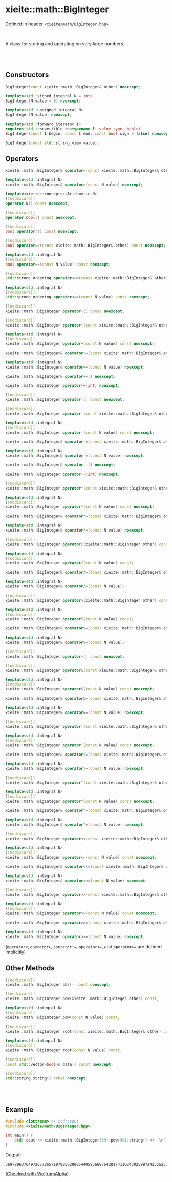 # xieite::math::BigInteger
Defined in header `<xieite/math/BigInteger.hpp>`

<br/>

A class for storing and operating on very large numbers.

<br/><br/>

## Constructors
```cpp
BigInteger(const xieite::math::BigInteger& other) noexcept;
```
```cpp
template<std::signed_integral N = int>
BigInteger(N value = 0) noexcept;
```
```cpp
template<std::unsigned_integral N>
BigInteger(N value) noexcept;
```
```cpp
template<std::forward_iterator I>
requires(std::convertible_to<typename I::value_type, bool>)
BigInteger(const I begin, const I end, const bool sign = false) noexcept;
```
```cpp
BigInteger(const std::string_view value);
```

## Operators
```cpp
xieite::math::BigInteger& operator=(const xieite::math::BigInteger& other) noexcept;
```
```cpp
template<std::integral N>
xieite::math::BigInteger& operator=(const N value) noexcept;
```
```cpp
template<xieite::concepts::Arithmetic N>
[[nodiscard]]
operator N() const noexcept;
```
```cpp
[[nodiscard]]
operator bool() const noexcept;
```
```cpp
[[nodiscard]]
bool operator!() const noexcept;
```
```cpp
[[nodiscard]]
bool operator==(const xieite::math::BigInteger& other) const noexcept;
```
```cpp
template<std::integral N>
[[nodiscard]]
bool operator==(const N value) const noexcept;
```
```cpp
[[nodiscard]]
std::strong_ordering operator<=>(const xieite::math::BigInteger& other) const noexcept;
```
```cpp
template<std::integral N>
[[nodiscard]]
std::strong_ordering operator<=>(const N value) const noexcept;
```
```cpp
[[nodiscard]]
xieite::math::BigInteger operator+() const noexcept;
```
```cpp
[[nodiscard]]
xieite::math::BigInteger operator+(const xieite::math::BigInteger& other) const noexcept;
```
```cpp
template<std::integral N>
[[nodiscard]]
xieite::math::BigInteger operator+(const N value) const noexcept;
```
```cpp
xieite::math::BigInteger& operator+=(const xieite::math::BigInteger& other) noexcept;
```
```cpp
template<std::integral N>
xieite::math::BigInteger& operator+=(const N value) noexcept;
```
```cpp
xieite::math::BigInteger& operator++() noexcept;
```
```cpp
xieite::math::BigInteger operator++(int) noexcept;
```
```cpp
[[nodiscard]]
xieite::math::BigInteger operator-() const noexcept;
```
```cpp
[[nodiscard]]
xieite::math::BigInteger operator-(const xieite::math::BigInteger& other) const noexcept;
```
```cpp
template<std::integral N>
[[nodiscard]]
xieite::math::BigInteger operator-(const N value) const noexcept;
```
```cpp
xieite::math::BigInteger& operator-=(const xieite::math::BigInteger& other) noexcept;
```
```cpp
template<std::integral N>
xieite::math::BigInteger& operator-=(const N value) noexcept;
```
```cpp
xieite::math::BigInteger& operator--() noexcept;
```
```cpp
xieite::math::BigInteger operator--(int) noexcept;
```
```cpp
[[nodiscard]]
xieite::math::BigInteger operator*(const xieite::math::BigInteger& other) const noexcept;
```
```cpp
template<std::integral N>
[[nodiscard]]
xieite::math::BigInteger operator*(const N value) const noexcept;
```
```cpp
xieite::math::BigInteger& operator*=(const xieite::math::BigInteger& other) noexcept;
```
```cpp
template<std::integral N>
xieite::math::BigInteger& operator*=(const N value) noexcept;
```
```cpp
[[nodiscard]]
xieite::math::BigInteger operator/(xieite::math::BigInteger other) const;
```
```cpp
template<std::integral N>
[[nodiscard]]
xieite::math::BigInteger operator/(const N value) const;
```
```cpp
xieite::math::BigInteger& operator/=(const xieite::math::BigInteger& other);
```
```cpp
template<std::integral N>
xieite::math::BigInteger& operator/=(const N value);
```
```cpp
[[nodiscard]]
xieite::math::BigInteger operator%(xieite::math::BigInteger other) const;
```
```cpp
template<std::integral N>
[[nodiscard]]
xieite::math::BigInteger operator%(const N value) const;
```
```cpp
xieite::math::BigInteger& operator%=(const xieite::math::BigInteger& other);
```
```cpp
template<std::integral N>
xieite::math::BigInteger& operator%=(const N value);
```
```cpp
[[nodiscard]]
xieite::math::BigInteger operator~() const noexcept;
```
```cpp
[[nodiscard]]
xieite::math::BigInteger operator&(const xieite::math::BigInteger& other) const noexcept;
```
```cpp
template<std::integral N>
[[nodiscard]]
xieite::math::BigInteger operator&(const N value) const noexcept;
```
```cpp
xieite::math::BigInteger& operator&=(const xieite::math::BigInteger& other) noexcept;
```
```cpp
template<std::integral N>
xieite::math::BigInteger& operator&=(const N value) noexcept;
```
```cpp
[[nodiscard]]
xieite::math::BigInteger operator|(const xieite::math::BigInteger& other) const noexcept;
```
```cpp
template<std::integral N>
[[nodiscard]]
xieite::math::BigInteger operator|(const N value) const noexcept;
```
```cpp
xieite::math::BigInteger& operator|=(const xieite::math::BigInteger& other) noexcept;
```
```cpp
template<std::integral N>
xieite::math::BigInteger& operator|=(const N value) noexcept;
```
```cpp
[[nodiscard]]
xieite::math::BigInteger operator^(const xieite::math::BigInteger& other) const noexcept;
```
```cpp
template<std::integral N>
[[nodiscard]]
xieite::math::BigInteger operator^(const N value) const noexcept;
```
```cpp
xieite::math::BigInteger& operator^=(const xieite::math::BigInteger& other) noexcept;
```
```cpp
template<std::integral N>
xieite::math::BigInteger& operator^=(const N value) noexcept;
```
```cpp
[[nodiscard]]
xieite::math::BigInteger operator<<(const xieite::math::BigInteger& other) const noexcept;
```
```cpp
template<std::integral N>
[[nodiscard]]
xieite::math::BigInteger operator<<(const N value) const noexcept;
```
```cpp
xieite::math::BigInteger& operator<<=(const xieite::math::BigInteger& other) noexcept;
```
```cpp
template<std::integral N>
xieite::math::BigInteger& operator<<=(const N value) noexcept;
```
```cpp
[[nodiscard]]
xieite::math::BigInteger operator>>(const xieite::math::BigInteger& other) const noexcept;
```
```cpp
template<std::integral N>
[[nodiscard]]
xieite::math::BigInteger operator>>(const N value) const noexcept;
```
```cpp
xieite::math::BigInteger operator>>=(const xieite::math::BigInteger& other) noexcept;
```
```cpp
template<std::integral N>
xieite::math::BigInteger operator>>=(const N value) noexcept;
```
(`operator<`, `operator>`, `operator!=`, `operator<=`, and `operator>=` are defined implicitly)

## Other Methods
```cpp
[[nodiscard]]
xieite::math::BigInteger abs() const noexcept;
```
```cpp
[[nodiscard]]
xieite::math::BigInteger pow(xieite::math::BigInteger other) const;
```
```cpp
template<std::integral N>
[[nodiscard]]
xieite::math::BigInteger pow(const N value) const;
```
```cpp
[[nodiscard]]
xieite::math::BigInteger root(const xieite::math::BigInteger& other) const;
```
```cpp
template<std::integral N>
[[nodiscard]]
xieite::math::BigInteger root(const N value) const;
```
```cpp
[[nodiscard]]
const std::vector<bool>& data() const noexcept;
```
```cpp
[[nodiscard]]
std::string string() const noexcept;
```

<br/><br/>

## Example
```cpp
#include <iostream> // std::cout
#include <xieite/math/BigInteger.hpp>

int main() {
	std::cout << xieite::math::BigInteger(99).pow(99).string() << '\n';
}
```
Output:
```
369729637649726772657187905628805440595668764281741102430259972423552570455277523421410650010128232727940978889548326540119429996769494359451621570193644014418071060667659301384999779999159200499899
```
([Checked with WolframAlpha](https://www.wolframalpha.com/input?i=99^99))
